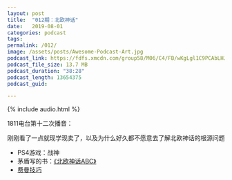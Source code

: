 ```yaml
---
layout: post
title:  "012期：北欧神话"
date:   2019-08-01
categories: podcast
tags:
permalink: /012/
image: /assets/posts/Awesome-Podcast-Art.jpg
podcast_link: https://fdfs.xmcdn.com/group58/M06/C4/FB/wKgLgl1C9PCAbLHJAR0fuSTD-J8364.m4a
podcast_file_size: 13.7 MB
podcast_duration: "38:28"
podcast_length: 13654375
podcast_guid: 

---
```


{% include audio.html %}

1811电台第十二次播音：

刚刚看了一点就现学现卖了，以及为什么好久都不愿意去了解北欧神话的根源问题

- PS4游戏：战神
- 茅盾写的书：[《北欧神话ABC》](https://book.douban.com/subject/1794138/)
- [费曼技巧](https://www.zhihu.com/question/20585936)